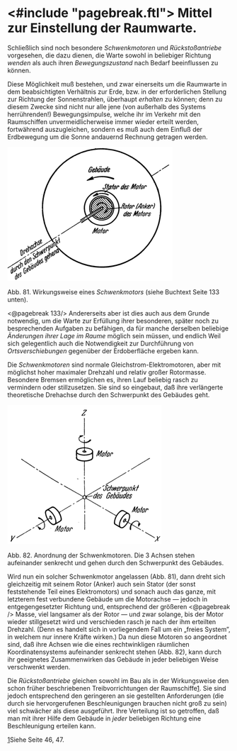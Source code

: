<#include "pagebreak.ftl">
Mittel zur Einstellung der Raumwarte.
=====================================

Schließlich sind noch besondere *Schwenkmotoren* und *Rückstoßantriebe*
vorgesehen, die dazu dienen, die Warte sowohl
in beliebiger Richtung *wenden* als auch ihren *Bewegungszustand*
nach Bedarf beeinflussen zu können.

Diese Möglichkeit muß bestehen, und zwar einerseits um die
Raumwarte in dem beabsichtigten Verhältnis zur Erde, bzw. in
der erforderlichen Stellung zur Richtung der Sonnenstrahlen, überhaupt
*erhalten* zu können; denn zu diesem Zwecke sind nicht
nur alle jene (von außerhalb des Systems herrührenden!) Bewegungsimpulse,
welche ihr im Verkehr mit den Raumschiffen unvermeidlicherweise
immer wieder erteilt werden, fortwährend
auszugleichen, sondern es muß auch dem Einfluß der Erdbewegung
um die Sonne andauernd Rechnung getragen werden.

<div class="image right"><img alt="Wirkungsweise eines Schwenkmotors" src="abb81.png"/>
<p>Abb. 81. Wirkungsweise eines <em>Schwenkmotors</em>
(siehe Buchtext Seite 133 unten).</p></div>

\<@pagebreak 133/> Andererseits aber ist dies auch aus dem Grunde notwendig,
um die Warte zur Erfüllung ihrer besonderen, später noch zu
besprechenden Aufgaben zu befähigen, da für manche derselben
beliebige *Änderungen ihrer Lage im Raume* möglich sein müssen, und
endlich Weil sich gelegentlich auch die Notwendigkeit
zur Durchführung von *Ortsverschiebungen* gegenüber der Erdoberfläche ergeben kann.

Die *Schwenkmotoren* sind normale Gleichstrom-Elektromotoren,
aber mit möglichst hoher maximaler Drehzahl
und relativ großer Rotormasse. Besondere Bremsen ermöglichen
es, ihren Lauf beliebig rasch zu vermindern oder stillzusetzen.
Sie sind so eingebaut, daß ihre verlängerte theoretische Drehachse durch
den Schwerpunkt des Gebäudes geht.

<div class="image right"><img alt="Anordnung der Schwenkmotoren" src="abb82.png"/>
<p>Abb. 82. Anordnung der Schwenkmotoren. Die 3 Achsen stehen aufeinander senkrecht und
gehen durch den Schwerpunkt des Gebäudes.</p></div>

Wird nun ein solcher Schwenkmotor angelassen (Abb. 81), dann dreht sich
gleichzeitig mit seinem Rotor (Anker) auch sein Stator (der sonst feststehende Teil
eines Elektromotors) und sonach auch das ganze, mit
letzterem fest verbundene Gebäude um die Motorachse — jedoch
in entgegengesetzter Richtung und, entsprechend der größeren
\<@pagebreak /> Masse, viel langsamer als der Rotor — und zwar solange, bis der
Motor wieder stillgesetzt wird und verschieden rasch je nach der
ihm erteilten Drehzahl. (Denn es handelt sich in vorliegendem
Fall um ein „freies System”, in welchem nur innere Kräfte wirken.)
Da nun diese Motoren so angeordnet sind, daß ihre
Achsen wie die eines rechtwinkligen räumlichen Koordinatensystems
aufeinander senkrecht stehen (Abb. 82), kann durch ihr
geeignetes Zusammenwirken das Gebäude in jeder beliebigen
Weise verschwenkt werden.

Die *Rückstoßantriebe* gleichen sowohl im Bau als in der
Wirkungsweise den schon früher beschriebenen Treibvorrichtungen
der Raumschiffe<a class="refnote" id="rn1" href="#fn1">1</a>.
Sie sind jedoch entsprechend den geringeren
an sie gestellten Anforderungen (die durch sie hervorgerufenen
Beschleunigungen brauchen nicht groß zu sein) viel schwächer als
diese ausgeführt. Ihre Verteilung ist so getroffen, daß man mit
ihrer Hilfe dem Gebäude in *jeder* beliebigen Richtung eine Beschleunigung
erteilen kann.

<div class="footnote" id="fn1"><a href="#rn1">1</a>Siehe Seite 46, 47.</div>


